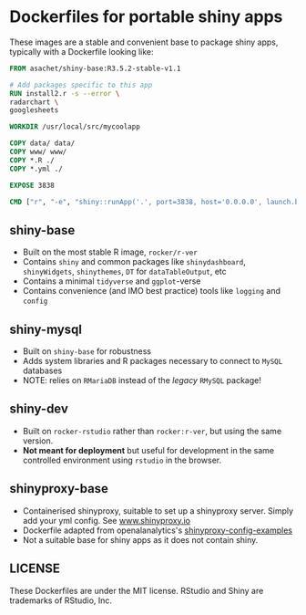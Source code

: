 # Dockerfiles for portable shiny apps

These images are a stable and convenient base to package shiny apps, typically with a Dockerfile looking like:

```Dockerfile
FROM asachet/shiny-base:R3.5.2-stable-v1.1

# Add packages specific to this app
RUN install2.r -s --error \
radarchart \
googlesheets

WORKDIR /usr/local/src/mycoolapp

COPY data/ data/
COPY www/ www/
COPY *.R ./
COPY *.yml ./

EXPOSE 3838

CMD ["r", "-e", "shiny::runApp('.', port=3838, host='0.0.0.0', launch.browser=F)"]
```

## shiny-base

* Built on the most stable R image, `rocker/r-ver`
* Contains `shiny` and common packages like `shinydashboard`, `shinyWidgets`, `shinythemes`, `DT` for `dataTableOutput`, etc
* Contains a minimal `tidyverse` and `ggplot`-verse 
* Contains convenience (and IMO best practice) tools like `logging` and `config`

## shiny-mysql

* Built on `shiny-base` for robustness
* Adds system libraries and R packages necessary to connect to `MySQL` databases
* NOTE: relies on `RMariaDB` instead of the _legacy_ `RMySQL` package!

## shiny-dev

* Built on `rocker-rstudio` rather than `rocker:r-ver`, but using the same version.
* **Not meant for deployment** but useful for development in the same controlled environment using `rstudio` in the browser.

## shinyproxy-base

* Containerised shinyproxy, suitable to set up a shinyproxy server. Simply add your yml config. See www.shinyproxy.io
* Dockerfile adapted from openalanalytics's [shinyproxy-config-examples](https://github.com/openanalytics/shinyproxy-config-examples/tree/master/02-containerized-docker-engine)
* Not a suitable base for shiny apps as it does not contain shiny.

## LICENSE

These Dockerfiles are under the MIT license. RStudio and Shiny are trademarks of RStudio, Inc.
